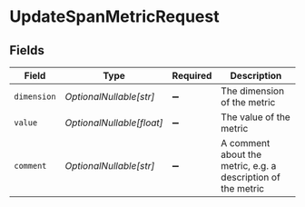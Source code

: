 # UpdateSpanMetricRequest


## Fields

| Field                                                        | Type                                                         | Required                                                     | Description                                                  |
| ------------------------------------------------------------ | ------------------------------------------------------------ | ------------------------------------------------------------ | ------------------------------------------------------------ |
| `dimension`                                                  | *OptionalNullable[str]*                                      | :heavy_minus_sign:                                           | The dimension of the metric                                  |
| `value`                                                      | *OptionalNullable[float]*                                    | :heavy_minus_sign:                                           | The value of the metric                                      |
| `comment`                                                    | *OptionalNullable[str]*                                      | :heavy_minus_sign:                                           | A comment about the metric, e.g. a description of the metric |